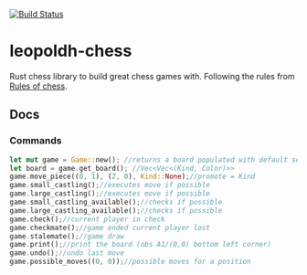 [![Build Status](https://travis-ci.org/inda20plusplus/leopoldh-chess.svg?branch=master)](https://travis-ci.org/inda20plusplus/leopoldh-chess)


# leopoldh-chess
Rust chess library to build great chess games with.
Following the rules from [Rules of chess](https://en.wikipedia.org/wiki/Rules_of_chess).




## Docs
### Commands
```rust
let mut game = Game::new(); //returns a board populated with default setup
let board = game.get_board(); //Vec<Vec<(Kind, Color)>> 
game.move_piece((0, 1), (2, 0), Kind::None);//promote = Kind
game.small_castling();//executes move if possible
game.large_castling();//executes move if possible
game.small_castling_available();//checks if possible
game.large_castling_available();//checks if possible
game.check();//current player in check
game.checkmate();//game ended current player lost
game.stalemate();//game draw 
game.print();//print the board (obs A1/(0,0) bottom left corner)
game.undo();//undo last move
game.possible_moves((0, 0));//possible moves for a position
```
